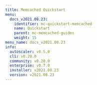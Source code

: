```yaml
---
title: Memcached Quickstart
menu:
  docs_v2021.08.23:
    identifier: mc-quickstart-memcached
    name: Quickstart
    parent: mc-memcached-guides
    weight: 15
menu_name: docs_v2021.08.23
info:
  autoscaler: v0.5.0
  cli: v0.20.0
  community: v0.20.0
  enterprise: v0.7.0
  installer: v2021.08.23
  version: v2021.08.23
---
```


